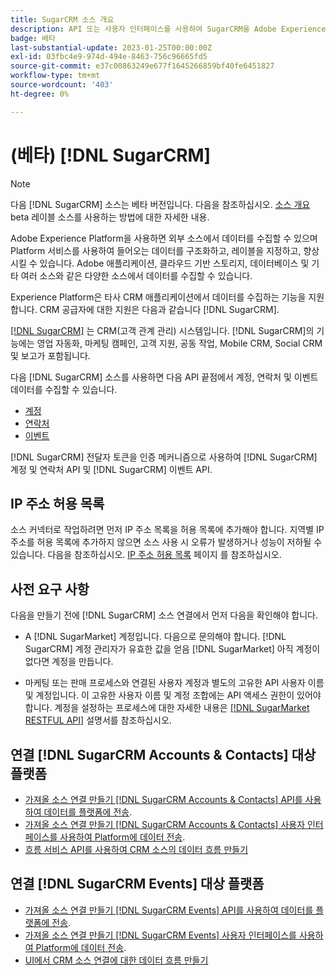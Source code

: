 ```yaml
---
title: SugarCRM 소스 개요
description: API 또는 사용자 인터페이스를 사용하여 SugarCRM을 Adobe Experience Platform에 연결하는 방법을 알아봅니다.
badge: 베타
last-substantial-update: 2023-01-25T00:00:00Z
exl-id: 03fbc4e9-974d-494e-8463-756c96665fd5
source-git-commit: e37c00863249e677f1645266859bf40fe6451827
workflow-type: tm+mt
source-wordcount: '403'
ht-degree: 0%

---
```


# (베타) [!DNL SugarCRM]

>[!NOTE]
>
>다음 [!DNL SugarCRM] 소스는 베타 버전입니다. 다음을 참조하십시오. [소스 개요](../../home.md#terms-and-conditions) beta 레이블 소스를 사용하는 방법에 대한 자세한 내용.

Adobe Experience Platform을 사용하면 외부 소스에서 데이터를 수집할 수 있으며 Platform 서비스를 사용하여 들어오는 데이터를 구조화하고, 레이블을 지정하고, 향상시킬 수 있습니다. Adobe 애플리케이션, 클라우드 기반 스토리지, 데이터베이스 및 기타 여러 소스와 같은 다양한 소스에서 데이터를 수집할 수 있습니다.

Experience Platform은 타사 CRM 애플리케이션에서 데이터를 수집하는 기능을 지원합니다. CRM 공급자에 대한 지원은 다음과 같습니다 [!DNL SugarCRM].

[[!DNL SugarCRM]](https://www.sugarcrm.com/) 는 CRM(고객 관계 관리) 시스템입니다. [!DNL SugarCRM]의 기능에는 영업 자동화, 마케팅 캠페인, 고객 지원, 공동 작업, Mobile CRM, Social CRM 및 보고가 포함됩니다.

다음 [!DNL SugarCRM] 소스를 사용하면 다음 API 끝점에서 계정, 연락처 및 이벤트 데이터를 수집할 수 있습니다.

* [계정](https://market.apidocs.sugarcrm.com/#b0aeb0cd-80ea-4688-8474-54e4873f32f3)
* [연락처](https://market.apidocs.sugarcrm.com/#308c5025-9478-4de3-8a41-1fc3cff1d8d1)
* [이벤트](https://market.apidocs.sugarcrm.com/#516ec3b1-8e70-43d4-8bf2-38a2ae74c0a5)


[!DNL SugarCRM] 전달자 토큰을 인증 메커니즘으로 사용하여 [!DNL SugarCRM] 계정 및 연락처 API 및 [!DNL SugarCRM] 이벤트 API.

## IP 주소 허용 목록

소스 커넥터로 작업하려면 먼저 IP 주소 목록을 허용 목록에 추가해야 합니다. 지역별 IP 주소를 허용 목록에 추가하지 않으면 소스 사용 시 오류가 발생하거나 성능이 저하될 수 있습니다. 다음을 참조하십시오. [IP 주소 허용 목록](../../ip-address-allow-list.md) 페이지 를 참조하십시오.

## 사전 요구 사항

다음을 만들기 전에 [!DNL SugarCRM] 소스 연결에서 먼저 다음을 확인해야 합니다.

* A [!DNL SugarMarket] 계정입니다. 다음으로 문의해야 합니다. [!DNL SugarCRM] 계정 관리자가 유효한 값을 얻음 [!DNL SugarMarket] 아직 계정이 없다면 계정을 만듭니다.

* 마케팅 또는 판매 프로세스와 연결된 사용자 계정과 별도의 고유한 API 사용자 이름 및 계정입니다. 이 고유한 사용자 이름 및 계정 조합에는 API 액세스 권한이 있어야 합니다. 계정을 설정하는 프로세스에 대한 자세한 내용은 [[!DNL SugarMarket RESTFUL API]](https://market.apidocs.sugarcrm.com/#intro) 설명서를 참조하십시오.

## 연결 [!DNL SugarCRM Accounts & Contacts] 대상 플랫폼

* [가져올 소스 연결 만들기 [!DNL SugarCRM Accounts & Contacts] API를 사용하여 데이터를 플랫폼에 전송](../../tutorials/api/create/crm/sugarcrm-accounts-contacts.md).
* [가져올 소스 연결 만들기 [!DNL SugarCRM Accounts & Contacts] 사용자 인터페이스를 사용하여 Platform에 데이터 전송](../../tutorials/ui/create/crm/sugarcrm-accounts-contacts.md).
* [흐름 서비스 API를 사용하여 CRM 소스의 데이터 흐름 만들기](../../tutorials/api/collect/crm.md)


## 연결 [!DNL SugarCRM Events] 대상 플랫폼

* [가져올 소스 연결 만들기 [!DNL SugarCRM Events] API를 사용하여 데이터를 플랫폼에 전송](../../tutorials/api/create/crm/sugarcrm-events.md).
* [가져올 소스 연결 만들기 [!DNL SugarCRM Events] 사용자 인터페이스를 사용하여 Platform에 데이터 전송](../../tutorials/ui/create/crm/sugarcrm-events.md).
* [UI에서 CRM 소스 연결에 대한 데이터 흐름 만들기](../../tutorials/ui/dataflow/crm.md)

